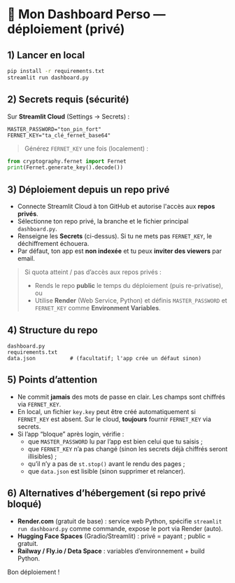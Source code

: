 # 📌 Mon Dashboard Perso — déploiement (privé)

## 1) Lancer en local
```bash
pip install -r requirements.txt
streamlit run dashboard.py
```

## 2) Secrets requis (sécurité)
Sur **Streamlit Cloud** (Settings → Secrets) :
```
MASTER_PASSWORD="ton_pin_fort"
FERNET_KEY="ta_clé_fernet_base64"
```
> Générez `FERNET_KEY` une fois (localement) :
```python
from cryptography.fernet import Fernet
print(Fernet.generate_key().decode())
```

## 3) Déploiement depuis un repo **privé**
- Connecte Streamlit Cloud à ton GitHub et autorise l'accès aux **repos privés**.
- Sélectionne ton repo privé, la branche et le fichier principal `dashboard.py`.
- Renseigne les **Secrets** (ci-dessus). Si tu ne mets pas `FERNET_KEY`, le déchiffrement échouera.
- Par défaut, ton app est **non indexée** et tu peux **inviter des viewers** par email.

> Si quota atteint / pas d’accès aux repos privés :  
> - Rends le repo **public** le temps du déploiement (puis re-privatise), ou  
> - Utilise **Render** (Web Service, Python) et définis `MASTER_PASSWORD` et `FERNET_KEY` comme **Environment Variables**.

## 4) Structure du repo
```
dashboard.py
requirements.txt
data.json           # (facultatif; l'app crée un défaut sinon)
```

## 5) Points d’attention
- Ne commit **jamais** des mots de passe en clair. Les champs sont chiffrés via `FERNET_KEY`.
- En local, un fichier `key.key` peut être créé automatiquement si `FERNET_KEY` est absent. Sur le cloud, **toujours** fournir `FERNET_KEY` via secrets.
- Si l’app “bloque” après login, vérifie :
  - que `MASTER_PASSWORD` lu par l’app est bien celui que tu saisis ;
  - que `FERNET_KEY` n’a pas changé (sinon les secrets déjà chiffrés seront illisibles) ;
  - qu’il n’y a pas de `st.stop()` avant le rendu des pages ;
  - que `data.json` est lisible (sinon supprimer et relancer).

## 6) Alternatives d’hébergement (si repo privé bloqué)
- **Render.com** (gratuit de base) : service web Python, spécifie `streamlit run dashboard.py` comme commande, expose le port via Render (auto).
- **Hugging Face Spaces** (Gradio/Streamlit) : privé = payant ; public = gratuit.
- **Railway / Fly.io / Deta Space** : variables d’environnement + build Python.

Bon déploiement !